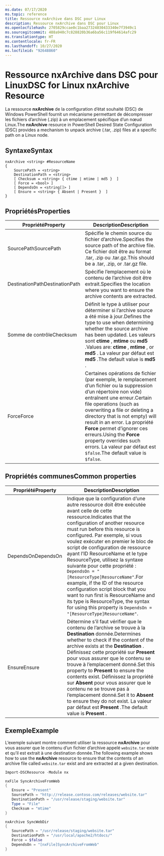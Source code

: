 ```yaml
---
ms.date: 07/17/2020
ms.topic: reference
title: Ressource nxArchive dans DSC pour Linux
description: Ressource nxArchive dans DSC pour Linux
ms.openlocfilehash: 2705829ccae0c1baa27324030433340e7f3949c1
ms.sourcegitcommit: 488a940c7c828820b36a6ba56c119f64614afc29
ms.translationtype: HT
ms.contentlocale: fr-FR
ms.lasthandoff: 10/27/2020
ms.locfileid: "92648860"
---
```

# <a name="dsc-for-linux-nxarchive-resource"></a><span data-ttu-id="02696-103">Ressource nxArchive dans DSC pour Linux</span><span class="sxs-lookup"><span data-stu-id="02696-103">DSC for Linux nxArchive Resource</span></span>

<span data-ttu-id="02696-104">La ressource **nxArchive** de la configuration d’état souhaité (DSC) de Windows PowerShell fournit un mécanisme permettant de décompresser les fichiers d’archive (.zip) à un emplacement spécifique d’un nœud Linux.</span><span class="sxs-lookup"><span data-stu-id="02696-104">The **nxArchive** resource in PowerShell Desired State Configuration (DSC) provides a mechanism to unpack archive (.tar, .zip) files at a specific path on a Linux node.</span></span>

## <a name="syntax"></a><span data-ttu-id="02696-105">Syntaxe</span><span class="sxs-lookup"><span data-stu-id="02696-105">Syntax</span></span>

```Syntax
nxArchive <string> #ResourceName
{
    SourcePath = <string>
    DestinationPath = <string>
    [ Checksum = <string> { ctime | mtime | md5 }  ]
    [ Force = <bool> ]
    [ DependsOn = <string[]> ]
    [ Ensure = <string> { Absent | Present }  ]
}
```

## <a name="properties"></a><span data-ttu-id="02696-106">Propriétés</span><span class="sxs-lookup"><span data-stu-id="02696-106">Properties</span></span>

|<span data-ttu-id="02696-107">Propriété</span><span class="sxs-lookup"><span data-stu-id="02696-107">Property</span></span> |<span data-ttu-id="02696-108">Description</span><span class="sxs-lookup"><span data-stu-id="02696-108">Description</span></span> |
|---|---|
|<span data-ttu-id="02696-109">SourcePath</span><span class="sxs-lookup"><span data-stu-id="02696-109">SourcePath</span></span> |<span data-ttu-id="02696-110">Spécifie le chemin source du fichier d’archive.</span><span class="sxs-lookup"><span data-stu-id="02696-110">Specifies the source path of the archive file.</span></span> <span data-ttu-id="02696-111">Ce fichier doit être au format .tar, .zip ou .tar.gz.</span><span class="sxs-lookup"><span data-stu-id="02696-111">This should be a .tar, .zip, or .tar.gz file.</span></span> |
|<span data-ttu-id="02696-112">DestinationPath</span><span class="sxs-lookup"><span data-stu-id="02696-112">DestinationPath</span></span> |<span data-ttu-id="02696-113">Spécifie l’emplacement où le contenu de l’archive doit être extrait.</span><span class="sxs-lookup"><span data-stu-id="02696-113">Specifies the location where you want to ensure the archive contents are extracted.</span></span> |
|<span data-ttu-id="02696-114">Somme de contrôle</span><span class="sxs-lookup"><span data-stu-id="02696-114">Checksum</span></span> |<span data-ttu-id="02696-115">Définit le type à utiliser pour déterminer si l’archive source a été mise à jour.</span><span class="sxs-lookup"><span data-stu-id="02696-115">Defines the type to use when determining whether the source archive has been updated.</span></span> <span data-ttu-id="02696-116">Les valeurs sont **ctime** , **mtime** ou **md5** .</span><span class="sxs-lookup"><span data-stu-id="02696-116">Values are: **ctime** , **mtime** , or **md5** .</span></span> <span data-ttu-id="02696-117">La valeur par défaut est **md5** .</span><span class="sxs-lookup"><span data-stu-id="02696-117">The default value is **md5** .</span></span> |
|<span data-ttu-id="02696-118">Force</span><span class="sxs-lookup"><span data-stu-id="02696-118">Force</span></span> |<span data-ttu-id="02696-119">Certaines opérations de fichier (par exemple, le remplacement d’un fichier ou la suppression d’un répertoire non vide) entraînent une erreur.</span><span class="sxs-lookup"><span data-stu-id="02696-119">Certain file operations (such as overwriting a file or deleting a directory that is not empty) will result in an error.</span></span> <span data-ttu-id="02696-120">La propriété **Force** permet d’ignorer ces erreurs.</span><span class="sxs-lookup"><span data-stu-id="02696-120">Using the **Force** property overrides such errors.</span></span> <span data-ttu-id="02696-121">La valeur par défaut est `$false`.</span><span class="sxs-lookup"><span data-stu-id="02696-121">The default value is `$false`.</span></span> |

## <a name="common-properties"></a><span data-ttu-id="02696-122">Propriétés communes</span><span class="sxs-lookup"><span data-stu-id="02696-122">Common properties</span></span>

|<span data-ttu-id="02696-123">Propriété</span><span class="sxs-lookup"><span data-stu-id="02696-123">Property</span></span> |<span data-ttu-id="02696-124">Description</span><span class="sxs-lookup"><span data-stu-id="02696-124">Description</span></span> |
|---|---|
|<span data-ttu-id="02696-125">DependsOn</span><span class="sxs-lookup"><span data-stu-id="02696-125">DependsOn</span></span> |<span data-ttu-id="02696-126">Indique que la configuration d’une autre ressource doit être exécutée avant celle de cette ressource.</span><span class="sxs-lookup"><span data-stu-id="02696-126">Indicates that the configuration of another resource must run before this resource is configured.</span></span> <span data-ttu-id="02696-127">Par exemple, si vous voulez exécuter en premier le bloc de script de configuration de ressource ayant l’ID ResourceName et le type ResourceType, utilisez la syntaxe suivante pour cette propriété : `DependsOn = "[ResourceType]ResourceName"`.</span><span class="sxs-lookup"><span data-stu-id="02696-127">For example, if the ID of the resource configuration script block that you want to run first is ResourceName and its type is ResourceType, the syntax for using this property is `DependsOn = "[ResourceType]ResourceName"`.</span></span> |
|<span data-ttu-id="02696-128">Ensure</span><span class="sxs-lookup"><span data-stu-id="02696-128">Ensure</span></span> |<span data-ttu-id="02696-129">Détermine s’il faut vérifier que le contenu de l’archive se trouve à la **Destination** donnée.</span><span class="sxs-lookup"><span data-stu-id="02696-129">Determines whether to check if the content of the archive exists at the **Destination** .</span></span> <span data-ttu-id="02696-130">Définissez cette propriété sur **Present** pour vous assurer que le contenu se trouve à l’emplacement donné.</span><span class="sxs-lookup"><span data-stu-id="02696-130">Set this property to **Present** to ensure the contents exist.</span></span> <span data-ttu-id="02696-131">Définissez la propriété sur **Absent** pour vous assurer que le contenu ne se trouve pas à l’emplacement donné.</span><span class="sxs-lookup"><span data-stu-id="02696-131">Set it to **Absent** to ensure they do not exist.</span></span> <span data-ttu-id="02696-132">La valeur par défaut est **Present** .</span><span class="sxs-lookup"><span data-stu-id="02696-132">The default value is **Present** .</span></span> |

## <a name="example"></a><span data-ttu-id="02696-133">Exemple</span><span class="sxs-lookup"><span data-stu-id="02696-133">Example</span></span>

<span data-ttu-id="02696-134">L’exemple suivant montre comment utiliser la ressource **nxArchive** pour vous assurer que le contenu d’un fichier d’archive appelé `website.tar` existe et qu’il est extrait à une destination donnée.</span><span class="sxs-lookup"><span data-stu-id="02696-134">The following example shows how to use the **nxArchive** resource to ensure that the contents of an archive file called `website.tar` exist and are extracted at a given destination.</span></span>

```powershell
Import-DSCResource -Module nx

nxFile SyncArchiveFromWeb
{
   Ensure = "Present"
   SourcePath = "http://release.contoso.com/releases/website.tar"
   DestinationPath = "/usr/release/staging/website.tar"
   Type = "File"
   Checksum = "mtime"
}

nxArchive SyncWebDir
{
   SourcePath = "/usr/release/staging/website.tar"
   DestinationPath = "/usr/local/apache2/htdocs/"
   Force = $false
   DependsOn = "[nxFile]SyncArchiveFromWeb"
}
```
